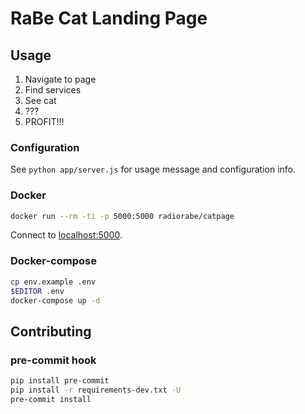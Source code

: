 # RaBe Cat Landing Page

## Usage

1. Navigate to page
2. Find services
3. See cat
4. ???
5. PROFIT!!!

### Configuration

See `python app/server.js` for usage message and configuration info.

### Docker

```bash
docker run --rm -ti -p 5000:5000 radiorabe/catpage
```

Connect to [localhost:5000](http://localhost:5000).

### Docker-compose

```bash
cp env.example .env
$EDITOR .env
docker-compose up -d
```

## Contributing

### pre-commit hook

```bash
pip install pre-commit
pip install -r requirements-dev.txt -U
pre-commit install
```
